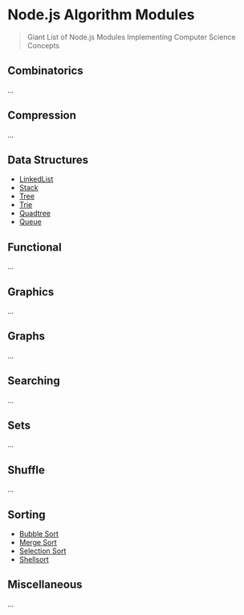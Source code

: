 # Node.js Algorithm Modules

> Giant List of Node.js Modules Implementing Computer Science Concepts


## Combinatorics

...


## Compression

...


## Data Structures

- [LinkedList](https://www.npmjs.com/package/linkedlist)
- [Stack](https://www.npmjs.com/packages/stackjs)
- [Tree](https://www.npmjs.com/package/ygg)
- [Trie](https://www.npmjs.com/package/trie-data-structure)
- [Quadtree](https://www.npmjs.com/package/simple-quadtree)
- [Queue](https://www.npmjs.com/package/queue)


## Functional

...


## Graphics

...


## Graphs

...


## Searching

...


## Sets

...


## Shuffle

...


## Sorting

- [Bubble Sort](https://www.npmjs.com/package/bubblesort)
- [Merge Sort](https://www.npmjs.com/package/mergesort)
- [Selection Sort](https://www.npmjs.com/package/selectionsort)
- [Shellsort](https://www.npmjs.com/package/shellsort)



## Miscellaneous

...
